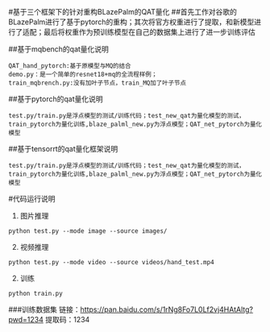 #基于三个框架下的针对重构BLazePalm的QAT量化
##首先工作对谷歌的BLazePalm进行了基于pytorch的重构；其次将官方权重进行了提取，和新模型进行了适配；最后将权重作为预训练模型在自己的数据集上进行了进一步训练评估


##基于mqbench的qat量化说明
```
QAT_hand_pytorch:基于原模型与MQ的结合  
demo.py：是一个简单的resnet18+mq的全流程样例；
train_mqbrench.py:没有加叶子节点，train_MQ加了叶子节点
```

##基于pytorch的qat量化说明
```
test.py/train.py是浮点模型的测试/训练代码；test_new_qat为量化模型的测试，train_pytorch为量化训练,blaze_palml_new.py为浮点模型；QAT_net_pytorch为量化模型
```
##基于tensorrt的qat量化框架说明
```
test.py/train.py是浮点模型的测试/训练代码；test_new_qat为量化模型的测试，train_pytorch为量化训练,blaze_palml_new.py为浮点模型；QAT_net_pytorch为量化模型
```






#代码运行说明

1. 图片推理
```
python test.py --mode image --source images/
```

2. 视频推理
```
python test.py --mode video --source videos/hand_test.mp4
```

2. 训练
```
python train.py
```
###训练数据集
链接：https://pan.baidu.com/s/1rNg8Fo7L0Lf2vj4HAtAltg?pwd=1234 
提取码：1234